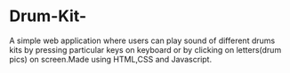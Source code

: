 # Drum-Kit-

A simple web application where users can play sound of different drums kits by pressing particular keys on keyboard or by clicking on letters(drum pics) on screen.Made using HTML,CSS and Javascript. 

